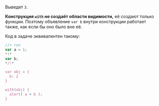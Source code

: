 Выведет `3`.

**Конструкция `with` не создаёт области видимости,** её создают только функции. Поэтому объявление `var b` внутри конструкции работает также, как если бы оно было вне её.

Код в задаче эквивалентен такому:

```js
//+ run
var a = 1;
*!*
var b;
*/!*

var obj = {
  b: 2
}

with(obj) {
  alert( a + b );
}
```

